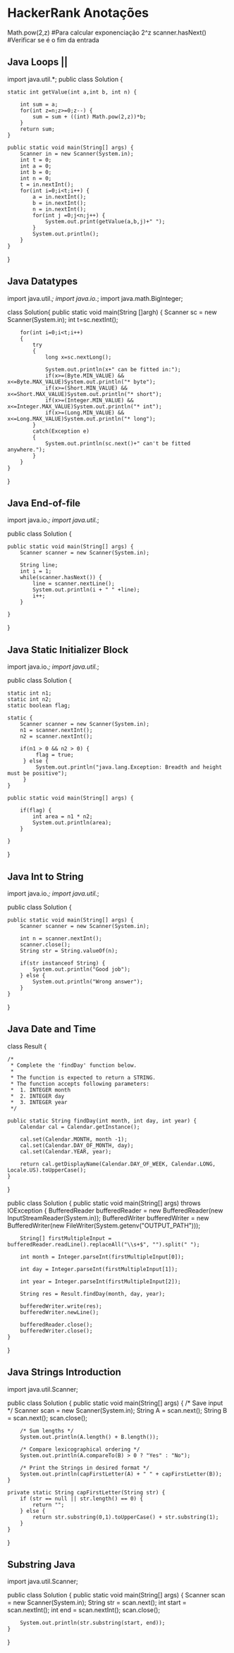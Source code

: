 # HackerRank Anotações
Math.pow(2,z) #Para calcular exponenciação 2^z
scanner.hasNext() #Verificar se é o fim da entrada

## Java Loops ||
import java.util.*;
public class Solution {
    
    static int getValue(int a,int b, int n) {
    	
        int sum = a;
        for(int z=n;z>=0;z--) {
            sum = sum + ((int) Math.pow(2,z))*b;
        }       
        return sum;
    }

    public static void main(String[] args) {
        Scanner in = new Scanner(System.in);
        int t = 0;
        int a = 0;
        int b = 0;
        int n = 0;
        t = in.nextInt();
        for(int i=0;i<t;i++) {
            a = in.nextInt();
            b = in.nextInt();
            n = in.nextInt();
            for(int j =0;j<n;j++) {
                System.out.print(getValue(a,b,j)+" ");
            }
            System.out.println();
        }
    }
}

## Java Datatypes
import java.util.*;
import java.io.*;
import java.math.BigInteger;

class Solution{
    public static void main(String []argh)
    {
        Scanner sc = new Scanner(System.in);
        int t=sc.nextInt();

        for(int i=0;i<t;i++)
        {
            try
            {
                long x=sc.nextLong();
                
                System.out.println(x+" can be fitted in:");
                if(x>=(Byte.MIN_VALUE) && x<=Byte.MAX_VALUE)System.out.println("* byte");
                if(x>=(Short.MIN_VALUE) && x<=Short.MAX_VALUE)System.out.println("* short");
                if(x>=(Integer.MIN_VALUE) && x<=Integer.MAX_VALUE)System.out.println("* int");
                if(x>=(Long.MIN_VALUE) && x<=Long.MAX_VALUE)System.out.println("* long");   
            }
            catch(Exception e)
            {
                System.out.println(sc.next()+" can't be fitted anywhere.");
            }
        }
    }
}

## Java End-of-file
import java.io.*;
import java.util.*;

public class Solution {

    public static void main(String[] args) {
        Scanner scanner = new Scanner(System.in);
        
        String line;
        int i = 1;
        while(scanner.hasNext()) {
            line = scanner.nextLine();
            System.out.println(i + " " +line);
            i++;
        }
        
    }
}

## Java Static Initializer Block
import java.io.*;
import java.util.*;

public class Solution {

    static int n1;
    static int n2;
    static boolean flag;
    
    static {
        Scanner scanner = new Scanner(System.in);
        n1 = scanner.nextInt();
        n2 = scanner.nextInt();
        
        if(n1 > 0 && n2 > 0) {
             flag = true;
         } else {
             System.out.println("java.lang.Exception: Breadth and height must be positive");
         }
    }
        
    public static void main(String[] args) {
        
        if(flag) {
            int area = n1 * n2;
            System.out.println(area);
        }
         
    }
}

## Java Int to String
import java.io.*;
import java.util.*;

public class Solution {

    public static void main(String[] args) {
        Scanner scanner = new Scanner(System.in);
        
        int n = scanner.nextInt();
        scanner.close();
        String str = String.valueOf(n);
        
        if(str instanceof String) {
            System.out.println("Good job");
        } else {
            System.out.println("Wrong answer");
        }
    }
}

## Java Date and Time
class Result {

    /*
     * Complete the 'findDay' function below.
     *
     * The function is expected to return a STRING.
     * The function accepts following parameters:
     *  1. INTEGER month
     *  2. INTEGER day
     *  3. INTEGER year
     */

    public static String findDay(int month, int day, int year) {
        Calendar cal = Calendar.getInstance();
        
        cal.set(Calendar.MONTH, month -1);
        cal.set(Calendar.DAY_OF_MONTH, day);
        cal.set(Calendar.YEAR, year);
        
        return cal.getDisplayName(Calendar.DAY_OF_WEEK, Calendar.LONG, Locale.US).toUpperCase();
    }

}

public class Solution {
    public static void main(String[] args) throws IOException {
        BufferedReader bufferedReader = new BufferedReader(new InputStreamReader(System.in));
        BufferedWriter bufferedWriter = new BufferedWriter(new FileWriter(System.getenv("OUTPUT_PATH")));

        String[] firstMultipleInput = bufferedReader.readLine().replaceAll("\\s+$", "").split(" ");

        int month = Integer.parseInt(firstMultipleInput[0]);

        int day = Integer.parseInt(firstMultipleInput[1]);

        int year = Integer.parseInt(firstMultipleInput[2]);

        String res = Result.findDay(month, day, year);

        bufferedWriter.write(res);
        bufferedWriter.newLine();

        bufferedReader.close();
        bufferedWriter.close();
    }
}

## Java Strings Introduction
import java.util.Scanner;

public class Solution {
    public static void main(String[] args) {
        /* Save input */
        Scanner scan = new Scanner(System.in);
        String A = scan.next();
        String B = scan.next();
        scan.close();
        
        /* Sum lengths */
        System.out.println(A.length() + B.length());

        /* Compare lexicographical ordering */
        System.out.println(A.compareTo(B) > 0 ? "Yes" : "No");
        
        /* Print the Strings in desired format */
        System.out.println(capFirstLetter(A) + " " + capFirstLetter(B));
    }
    
    private static String capFirstLetter(String str) {
        if (str == null || str.length() == 0) {
            return "";
        } else {
            return str.substring(0,1).toUpperCase() + str.substring(1);
        }
    }
}

## Substring Java
import java.util.Scanner;

public class Solution {
    public static void main(String[] args) {
        Scanner scan = new Scanner(System.in);
        String str = scan.next();
        int start  = scan.nextInt();
        int end    = scan.nextInt();
        scan.close();
        
        System.out.println(str.substring(start, end));
    }
}
